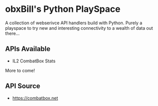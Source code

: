 # obxBill's Python PlaySpace

A collection of webserivce API handlers build with Python.  Purely a playspace to try new and interesting connectivity to a wealth of data out there...

## APIs Available
- IL2 CombatBox Stats 

More to come!

## API Source
- https://combatbox.net
